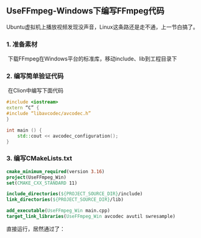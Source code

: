 ## UseFFmpeg-Windows下编写FFmpeg代码

Ubuntu虚拟机上播放视频发现没声音，Linux这条路还是走不通，上一节白搞了。

### 1. 准备素材

​	下载FFmpeg在Windows平台的标准库，移动include、lib到工程目录下

### 2. 编写简单验证代码

​	在Clion中编写下面代码

```c++
#include <iostream>
extern “C” {
#include “libavcodec/avcodec.h”
}

int main () {
	std::cout << avcodec_configuration();
}
```

### 3. 编写CMakeLists.txt

```cmake
cmake_minimum_required(version 3.16)
project(UseFFmpeg_Win)
set(CMAKE_CXX_STANDARD 11)

include_directories(${PROJECT_SOURCE_DIR}/include)
link_directories(${PROJECT_SOURCE_DIR}/lib)

add_executable(UseFFmpeg_Win main.cpp)
target_link_libraries(UseFFmpeg_Win avcodec avutil swresample)
```

 

直接运行，居然通过了：

​                               